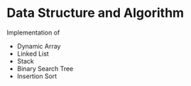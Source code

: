 # Data Structure and Algorithm
Implementation of
<ul>
  <li>Dynamic Array</li>
  <li>Linked List</li>
  <li>Stack</li>
  <li>Binary Search Tree</li>
  <li>Insertion Sort</li>
</ul>
